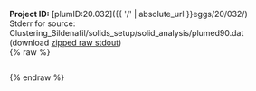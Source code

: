 **Project ID:** [plumID:20.032]({{ '/' | absolute_url }}eggs/20/032/)  
Stderr for source:  Clustering_Sildenafil/solids_setup/solid_analysis/plumed90.dat   
(download [zipped raw stdout](plumed90.dat.plumed.stdout.txt.zip))  
{% raw %}
<pre>
</pre>
{% endraw %}
